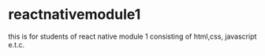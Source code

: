 # reactnativemodule1
this is for students of react native module 1 consisting of html,css, javascript e.t.c.
